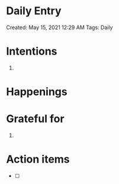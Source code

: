 # Daily Entry

Created: May 15, 2021 12:29 AM
Tags: Daily

# Intentions

1. 

# Happenings

# Grateful for

1. 

# Action items

- [ ]